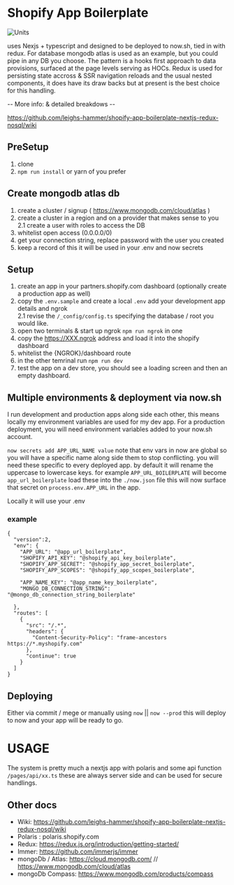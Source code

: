 # Shopify App Boilerplate
![Units](https://github.com/leighs-hammer/shopify-app-boilerplate-nextjs-redux-nosql/workflows/Units/badge.svg)

uses Nexjs + typescript and designed to be deployed to now.sh, tied in with redux. 
For database mongodb atlas is used as an example, but you could pipe in any DB you choose. 
The pattern is a hooks first approach to data provisions, surfaced at the page levels serving as HOCs. 
Redux is used for persisting state accross & SSR navigation reloads and the usual nested components, it does have its draw backs but at present is the best choice for this handling.  

-- More info: & detailed breakdows --

https://github.com/leighs-hammer/shopify-app-boilerplate-nextjs-redux-nosql/wiki


## PreSetup 
1. clone
2. `npm run install` or yarn of you prefer

## Create mongodb atlas db
1. create a cluster / signup ( https://www.mongodb.com/cloud/atlas )
2. create a cluster in a region and on a provider that makes sense to you
2.1 create a user with roles to access the DB
3. whitelist open access (0.0.0.0/0)
4. get your connection string, replace password with the user you created
5. keep a record of this it will be used in your .env and now secrets

## Setup
1. create an app in your partners.shopify.com dashboard (optionally create a production app as well)
2. copy the `.env.sample` and create a local `.env` add your development app details and ngrok <br />
2.1 revise the `/_config/config.ts` specifying the database / root you would like. 
3. open two terminals & start up ngrok `npm run ngrok` in one
4. copy the https://XXX.ngrok address and load it into the shopify dashboard
5. whitelist the {NGROK}/dashboard route
6. in the other temrinal run `npm run dev`
7. test the app on a dev store, you should see a loading screen and then an empty dashboard. 

## Multiple environments & deployment via now.sh
I run development and production apps along side each other, this means locally my environment variables are used for my dev app. For a production deployment, you will need environment variables added to your now.sh account. 

`now secrets add APP_URL_NAME value` note that env vars in now are global so you will have a specific name along side them to stop conflicting. you will need these specific to every deployed app. by default it will rename the uppercase to lowercase keys. for example `APP_URL_BOILERPLATE` will become `app_url_boilerplate` load these into the `./now.json` file this will now surface that secret on `process.env.APP_URL` in the app.

Locally it will use your .env


### example

```
{
  "version":2,
  "env": {
    "APP_URL": "@app_url_boilerplate",
    "SHOPIFY_API_KEY": "@shopify_api_key_boilerplate",
    "SHOPIFY_APP_SECRET": "@shopify_app_secret_boilerplate",
    "SHOPIFY_APP_SCOPES": "@shopify_app_scopes_boilerplate",

    "APP_NAME_KEY": "@app_name_key_boilerplate",
    "MONGO_DB_CONNECTION_STRING": "@mongo_db_connection_string_boilerplate"

  },
  "routes": [
    {
      "src": "/.*",
      "headers": { 
        "Content-Security-Policy": "frame-ancestors https://*.myshopify.com" 
      },
      "continue": true
    }
  ]
}
```

## Deploying

Either via commit / mege or manually using `now` || `now --prod` this will deploy to now and your app will be ready to go. 

# USAGE

The system is pretty much a nextjs app with polaris and some api function `/pages/api/xx.ts` these are always server side and can be used for secure handlings. 

## Other docs
- Wiki: https://github.com/leighs-hammer/shopify-app-boilerplate-nextjs-redux-nosql/wiki
- Polaris : polaris.shopify.com
- Redux: https://redux.js.org/introduction/getting-started/
- Immer: https://github.com/immerjs/immer
- mongoDb / Atlas: https://cloud.mongodb.com/ // https://www.mongodb.com/cloud/atlas
- mongoDb Compass: https://www.mongodb.com/products/compass
